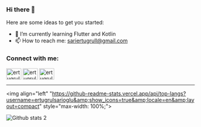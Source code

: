 ### Hi there 👋


Here are some ideas to get you started:

- 🌱 I’m currently learning Flutter and Kotlin
- 📫 How to reach me: sariertugrull@gmail.com

### Connect with me:


<p align="left">
<a href="https://twitter.com/ertugrulsarii" target="blank"><img align="center" src="https://raw.githubusercontent.com/rahuldkjain/github-profile-readme-generator/master/src/images/icons/Social/twitter.svg" alt="ertugrulsarii" height="30" width="40" /></a>
<a href="https://linkedin.com/in/ertuğrul-sarı-93a4ba224/" target="blank"><img align="center" src="https://raw.githubusercontent.com/rahuldkjain/github-profile-readme-generator/master/src/images/icons/Social/linked-in-alt.svg" alt="ertugrulsarioglu" height="30" width="40" /></a>
<a href="https://instagram.com/ertugrulsarioglu/" target="blank"><img align="center" src="https://raw.githubusercontent.com/rahuldkjain/github-profile-readme-generator/master/src/images/icons/Social/instagram.svg" alt="ertugrulsarioglu" height="30" width="40" /></a> 
 
 -----

<img align="left" "https://github-readme-stats.vercel.app/api/top-langs?username=ertugrulsarioglu&amp;show_icons=true&amp;locale=en&amp;layout=compact" style="max-width: 100%;">
 
![Github stats 2](https://github-readme-stats.vercel.app/api?username=ertugrulsarioglu&show_icons=true&theme=radical)
